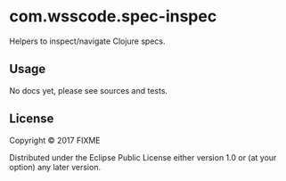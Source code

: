 # com.wsscode.spec-inspec

Helpers to inspect/navigate Clojure specs.

## Usage

No docs yet, please see sources and tests.

## License

Copyright © 2017 FIXME

Distributed under the Eclipse Public License either version 1.0 or (at
your option) any later version.
